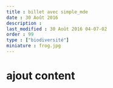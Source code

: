 ```yaml
---
title : billet avec simple_mde
date : 30 Août 2016
description : 
last_modified : 30 Août 2016 04-07-02
order : 99
type : ["biodiversité"]
miniature : frog.jpg
---
```

# ajout content